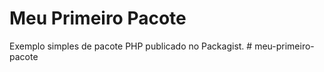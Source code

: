# Meu Primeiro Pacote

Exemplo simples de pacote PHP publicado no Packagist.
#   m e u - p r i m e i r o - p a c o t e  
 